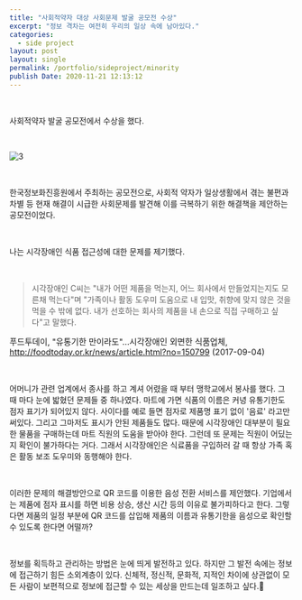 ```yaml
---
title: "사회적약자 대상 사회문제 발굴 공모전 수상"
excerpt: "정보 격차는 여전히 우리의 일상 속에 남아있다."
categories:	
  - side project
layout: post
layout: single
permalink: /portfolio/sideproject/minority
publish Date: 2020-11-21 12:13:12 
---
```


<br/>

사회적약자 발굴 공모전에서 수상을 했다.

<br/>

![3](https://user-images.githubusercontent.com/72485853/119226235-14bbff80-bb43-11eb-95c5-a7b8cc960ac6.JPG)

<br/>

한국정보화진흥원에서 주최하는 공모전으로, 사회적 약자가 일상생활에서 겪는 불편과 차별 등 현재 해결이 시급한 사회문제를 발견해 이를 극복하기 위한 해결책을 제안하는 공모전이었다.

<br/>

나는 시각장애인 식품 접근성에 대한 문제를 제기했다. 

<br/>

> 시각장애인 C씨는  "내가 어떤 제품을 먹는지, 어느 회사에서 만들었지는지도 모른채 먹는다"며 "가족이나 활동 도우미 도움으로 내 입맛, 취향에 맞지 않은 것을 먹을 수 밖에 없다. 내가 선호하는 회사의 제품을 내 손으로 직접 구매하고 싶다"고 말했다.

<span style="font-size:11pt">푸드투데이, "유통기한 만이라도"...시각장애인 외면한 식품업체, http://foodtoday.or.kr/news/article.html?no=150799 (2017-09-04)</span>

<br/>

어머니가 관련 업계에서 종사를 하고 계셔 어렸을 때 부터 맹학교에서 봉사를 했다. 그 때 마다 눈에 밟혔던 문제들 중 하나였다. 마트에 가면 식품의 이름은 커녕 유통기한도 점자 표기가 되어있지 않다. 사이다를 예로 들면 점자로 제품명 표기 없이 '음료' 라고만 써있다. 그리고 그마저도 표시가 안된 제품들도 많다. 때문에 시각장애인 대부분이 필요한 물품을 구매하는데 마트 직원의 도움을 받아야 한다. 그런데 또 문제는 직원이 어딨는지 확인이 불가하다는 거다. 그래서 시각장애인은 식료품을 구입하러 갈 때 항상 가족 혹은 활동 보조 도우미와 동행해야 한다. 

<br/>

이러한 문제의 해결방안으로 QR 코드를 이용한 음성 전환 서비스를 제안했다. 기업에서는 제품에 점자 표시를 하면 비용 상승, 생산 시간 등의 이유로 불가피하다고 한다. 그렇다면 제품의 일정 부분에 QR 코드를 삽입해 제품의 이름과 유통기한을 음성으로 확인할 수 있도록 한다면 어떨까?

<br/>

정보를 획득하고 관리하는 방법은 눈에 띄게 발전하고 있다. 하지만 그 발전 속에는 정보에 접근하기 힘든 소외계층이 있다. 신체적, 정신적, 문화적, 지적인 차이에 상관없이 모든 사람이 보편적으로 정보에 접근할 수 있는 세상을 만드는데 일조하고 싶다.&#127804;









